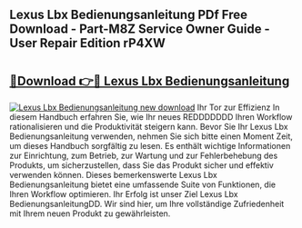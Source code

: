 ## Lexus Lbx Bedienungsanleitung PDf Free Download - Part-M8Z Service Owner Guide - User Repair Edition rP4XW

# <h2><a href="http://df0iwx.blite.top/?on=Lexus+Lbx+Bedienungsanleitung">🔗Download 👉🔴 Lexus Lbx Bedienungsanleitung</a></h2>

[![Lexus Lbx Bedienungsanleitung new download](https://i.imgur.com/lujVjoI.png)](http://df0iwx.blite.top/?on=Lexus+Lbx+Bedienungsanleitung)
Ihr Tor zur Effizienz In diesem Handbuch erfahren Sie, wie Ihr neues REDDDDDDD Ihren Workflow rationalisieren und die Produktivität steigern kann. Bevor Sie Ihr Lexus Lbx Bedienungsanleitung verwenden, nehmen Sie sich bitte einen Moment Zeit, um dieses Handbuch sorgfältig zu lesen. Es enthält wichtige Informationen zur Einrichtung, zum Betrieb, zur Wartung und zur Fehlerbehebung des Produkts, um sicherzustellen, dass Sie das Produkt sicher und effektiv verwenden können. Dieses bemerkenswerte Lexus Lbx Bedienungsanleitung bietet eine umfassende Suite von Funktionen, die Ihren Workflow optimieren. Ihr Erfolg ist unser Ziel Lexus Lbx BedienungsanleitungDD. Wir sind hier, um Ihre vollständige Zufriedenheit mit Ihrem neuen Produkt zu gewährleisten.
